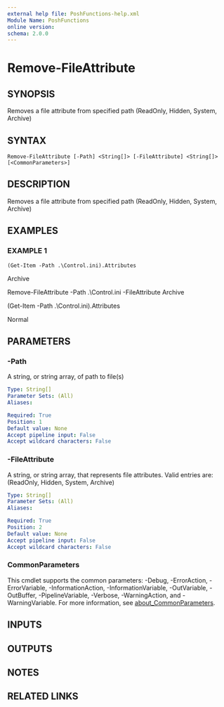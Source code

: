 ```yaml
---
external help file: PoshFunctions-help.xml
Module Name: PoshFunctions
online version:
schema: 2.0.0
---
```


# Remove-FileAttribute

## SYNOPSIS
Removes a file attribute from specified path (ReadOnly, Hidden, System, Archive)

## SYNTAX

```
Remove-FileAttribute [-Path] <String[]> [-FileAttribute] <String[]> [<CommonParameters>]
```

## DESCRIPTION
Removes a file attribute from specified path (ReadOnly, Hidden, System, Archive)

## EXAMPLES

### EXAMPLE 1
```
(Get-Item -Path .\Control.ini).Attributes
```

Archive

Remove-FileAttribute -Path .\Control.ini -FileAttribute Archive

(Get-Item -Path .\Control.ini).Attributes

Normal

## PARAMETERS

### -Path
A string, or string array, of path to file(s)

```yaml
Type: String[]
Parameter Sets: (All)
Aliases:

Required: True
Position: 1
Default value: None
Accept pipeline input: False
Accept wildcard characters: False
```

### -FileAttribute
A string, or string array, that represents file attributes.
Valid entries are: (ReadOnly, Hidden, System, Archive)

```yaml
Type: String[]
Parameter Sets: (All)
Aliases:

Required: True
Position: 2
Default value: None
Accept pipeline input: False
Accept wildcard characters: False
```

### CommonParameters
This cmdlet supports the common parameters: -Debug, -ErrorAction, -ErrorVariable, -InformationAction, -InformationVariable, -OutVariable, -OutBuffer, -PipelineVariable, -Verbose, -WarningAction, and -WarningVariable. For more information, see [about_CommonParameters](http://go.microsoft.com/fwlink/?LinkID=113216).

## INPUTS

## OUTPUTS

## NOTES

## RELATED LINKS
